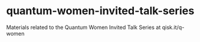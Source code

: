 # quantum-women-invited-talk-series
Materials related to the Quantum Women Invited Talk Series at qisk.it/q-women
